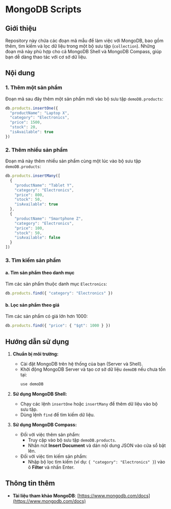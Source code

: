 
# MongoDB Scripts

## Giới thiệu
Repository này chứa các đoạn mã mẫu để làm việc với MongoDB, bao gồm thêm, tìm kiếm và lọc dữ liệu trong một bộ sưu tập (`collection`). Những đoạn mã này phù hợp cho cả MongoDB Shell và MongoDB Compass, giúp bạn dễ dàng thao tác với cơ sở dữ liệu.

## Nội dung

### 1. Thêm một sản phẩm
Đoạn mã sau đây thêm một sản phẩm mới vào bộ sưu tập `demoDB.products`:

```javascript
db.products.insertOne({
  "productName": "Laptop X",
  "category": "Electronics",
  "price": 1500,
  "stock": 20,
  "isAvailable": true
})
```

### 2. Thêm nhiều sản phẩm
Đoạn mã này thêm nhiều sản phẩm cùng một lúc vào bộ sưu tập `demoDB.products`:

```javascript
db.products.insertMany([
  {
    "productName": "Tablet Y",
    "category": "Electronics",
    "price": 800,
    "stock": 50,
    "isAvailable": true
  },
  {
    "productName": "Smartphone Z",
    "category": "Electronics",
    "price": 100,
    "stock": 50,
    "isAvailable": false
  }
])
```

### 3. Tìm kiếm sản phẩm
#### a. Tìm sản phẩm theo danh mục
Tìm các sản phẩm thuộc danh mục `Electronics`:

```javascript
db.products.find({ "category": "Electronics" })
```

#### b. Lọc sản phẩm theo giá
Tìm các sản phẩm có giá lớn hơn 1000:

```javascript
db.products.find({ "price": { "$gt": 1000 } })
```

## Hướng dẫn sử dụng

1. **Chuẩn bị môi trường:**
   - Cài đặt MongoDB trên hệ thống của bạn (Server và Shell).
   - Khởi động MongoDB Server và tạo cơ sở dữ liệu `demoDB` nếu chưa tồn tại:
     ```javascript
     use demoDB
     ```

2. **Sử dụng MongoDB Shell:**
   - Chạy các lệnh `insertOne` hoặc `insertMany` để thêm dữ liệu vào bộ sưu tập.
   - Dùng lệnh `find` để tìm kiếm dữ liệu.

3. **Sử dụng MongoDB Compass:**
   - Đối với việc thêm sản phẩm:
     - Truy cập vào bộ sưu tập `demoDB.products`.
     - Nhấn nút **Insert Document** và dán nội dung JSON vào cửa sổ bật lên.
   - Đối với việc tìm kiếm sản phẩm:
     - Nhập bộ lọc tìm kiếm (ví dụ: `{ "category": "Electronics" }`) vào ô **Filter** và nhấn Enter.


## Thông tin thêm
- **Tài liệu tham khảo MongoDB**: [https://www.mongodb.com/docs](https://www.mongodb.com/docs)
